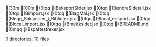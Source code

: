 [33m.[00m
(0tqq (BeksportSider.jsx
(0tqq (BendreSidetall.jsx
(0tqq (Bimport.jsx
(0tqq (BlagMal.jsx
(0tqq (Blegg_Saksmaler_i_Bibliotek.jsx
(0tqq (Blocal_eksport.jsx
(0tqq (Blocal_import.jsx
(0tqq (Bmekksider.jsx
(0tqq (BREADME.md
(0mqq (Bspaltestreker.jsx

0 directories, 10 files
